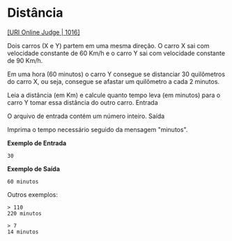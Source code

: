 # Distância

[[URI Online Judge | 1016]](https://www.urionlinejudge.com.br/judge/pt/problems/view/1016)

Dois carros (X e Y) partem em uma mesma direção. O carro X sai com velocidade constante de 60 Km/h e o carro Y sai com velocidade constante de 90 Km/h.

Em uma hora (60 minutos) o carro Y consegue se distanciar 30 quilômetros do carro X, ou seja, consegue se afastar um quilômetro a cada 2 minutos.

Leia a distância (em Km) e calcule quanto tempo leva (em minutos) para o carro Y tomar essa distância do outro carro.
Entrada

O arquivo de entrada contém um número inteiro.
Saída

Imprima o tempo necessário seguido da mensagem "minutos".

**Exemplo de Entrada**

```
30
```

**Exemplo de Saída**

```
60 minutos
```

Outros exemplos:

```
> 110
220 minutos

> 7
14 minutos
```
